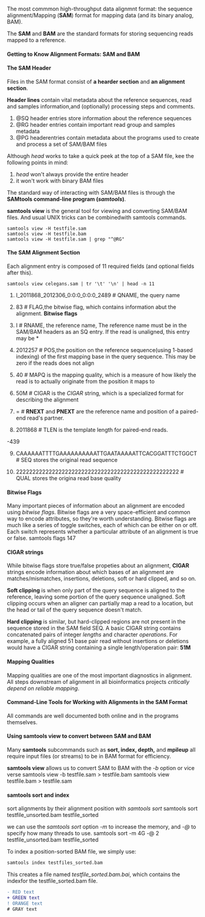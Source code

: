The most commmon high-throughput data alignmnt format: the sequence alignment/Mapping (**SAM**) format for mapping data (and its binary analog, BAM).

The **SAM** and **BAM** are the standard formats for storing sequencing reads mapped to a reference.

#### Getting to Know Alignment Formats: SAM and BAM

#### The SAM Header
Files in the SAM format consist of **a hearder section** and **an alignment section**.

**Header lines** contain vital metadata about the reference sequences, read and samples information,and (optionally) processing steps and comments.
1. @SQ header entries store information about the reference sequences
2. @RG header entries contain important read group and samples metadata
3. @PG headerentries contain metadata about the programs used to create and process a set of SAM/BAM files

Although *head* works to take a quick peek at the top of a SAM file, kee the following points in mind:
1. *head* won't always provide the entire header
2. it won't work with binary BAM files

The standard way of interacting with SAM/BAM files is through the **SAMtools command-line program (*samtools*)**. 

**samtools view** is the general tool for viewing and converting SAM/BAM files. And usual UNIX tricks can be combinedwith samtools commands.

    samtools view -H testfile.sam
    samtools view -H testfile.bam
    samtools view -H testfile.sam | grep "^@RG"

#### The SAM Alignment Section
Each alignment entry is composed of 11 required fields (and optional fields after this).

    samtools view celegans.sam | tr '\t' '\n' | head -n 11

1. I_2011868_2012306_0:0:0_0:0:0_2489 # QNAME, the query name

2. 83 # FLAG,the bitwise flag, which contains information abut the alignment. **Bitwise flags**

3. I # RNAME, the reference name, The reference name must be in the SAM/BAM headers as an SQ entry. If the read is unaligned, this entry may be *

4. 2012257 # POS,the position on the reference sequence(using 1-based indexing) of the first mapping base in the query sequence. This may be zero if the reads does not align

5. 40 # MAPQ is the mapping quality, which is a measure of how likely the read is to actually originate from the position it maps to

6. 50M # CIGAR is the *CIGAR* string, which is a specialized format for describing the alignment

7. = # **RNEXT** and **PNEXT** are the reference name and position of a paired-end read's partner.

8. 2011868 # TLEN is the template length for paired-end reads.

-439

9. CAAAAAATTTTGAAAAAAAAAATTGAATAAAAATTCACGGATTTCTGGCT # SEQ stores the original read sequence 

10. 22222222222222222222222222222222222222222222222222 # QUAL stores the origina read base quality

#### Bitwise Flags
Many important pieces of information about an alignment are encoded using *bitwise flags*. Bitwise flags are a very space-efficient and common way to encode attributes, so they're worth understanding. Bitwise flags are much like a series of toggle switches, each of which can be either on or off. Each switch represents whether a particular attribute of an alignment is true or false.
        samtools flags 147

#### CIGAR strings
While bitwise flags store true/false propeties about an alignment, **CIGAR** strings encode information about which bases of an alignment are matches/mismatches, insertions, deletions, soft or hard clipped, and so on.

**Soft clipping** is when only part of the query sequence is aligned to the reference, leaving some portion of the query sequence unaligned. Soft clipping  occurs when an aligner can partially map a read to a location, but the head or tail of the query sequence doesn't match.

**Hard clipping** is similar, but hard-clipped regions are not present in the sequence stored in the SAM field SEQ. A basic CIGAR string contains concatenated pairs of integer *lengths* and character *operations*.  For example, a fully aligned 51 base pair read without insertions or deletions would have a CIGAR string containing a single length/operation pair: **51M**

#### Mapping Qualities
Mapping qualities are one of the most important diagnostics in alignment. All steps downstream of alignment in all bioinformatics projects *critically depend on reliable mapping*.

#### Command-Line Tools for Working with Alignments in the SAM Format
All commands are well documented both online and in the programs themselves.

#### Using **samtools view** to convert between SAM and BAM
Many **samtools** subcommands such as **sort, index, depth,** and **mpileup** all require input files (or streams) to be in BAM format for efficiency.

**samtools view** allows us to convert SAM to BAM with the *-b* option or vice verse
        samtools view -b testfile.sam > testfile.bam
        samtools view testfile.bam > testfile.sam

#### samtools sort and index
sort alignments by their alignment position with *samtools sort*
        samtools sort testfile_unsorted.bam testfile_sorted

we can use the *samtools sort* option *-m* to increase the memory, and *-@* to specify how many threads to use.
        samtools sort -m 4G -@ 2 testfile_unsorted.bam testfile_sorted

To index a position-sorted BAM file, we simply use:
```diff
samtools index testfiles_sorted.bam
```
This creates a file named *testfile_sorted.bam.bai*, which contains the indexfor the testfile_sorted.bam file.

```diff
- RED text
+ GREEN text
! ORANGE text
# GRAY text
```












